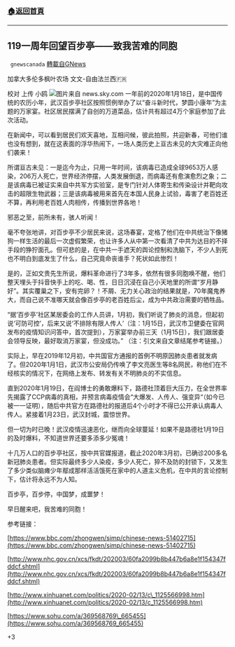 ###  [:house:返回首頁](https://github.com/ourhimalayas/txt)
---

## 119一周年回望百步亭——致我苦难的同胞
` gnewscanada` [轉載自GNews](https://gnews.org/zh-hans/774091/)

加拿大多伦多枫叶农场 文文-自由法兰西🇫🇷

校对 上传 小鸥
![]()![](https://gnews.org/wp-content/uploads/2021/01/c-25.jpg)图片来自 news.sky.com
一年前的2020年1月18日，是中国传统的农历小年，武汉百步亭社区按照惯例举办了以“奋斗新时代，梦圆小康年”为主题的万家宴。社区居民摆满了自创的万道菜品，估计共有超过4万个家庭参加了此次活动。

在新闻中，可以看到居民们欢天喜地，互相问候，彼此拍照，共迎新春，可他们谁也没有想到，就在这表面的浮华热闹下，一场人类历史上亘古未见的大灾难正向他们袭来！

所谓亘古未见：一是迄今为止，只用一年时间，该病毒已造成全球9653万人感染，206万人死亡，世界经济停摆，人类发展倒退，而病毒还有愈演愈烈之象；二是该病毒已被证实来自中共军方实验室，是专门针对人体寄生和传染设计并靶向攻击的超限生物武器；三是该病毒被用来首先在本国人民身上试验，毒害了老百姓还不算，再利用老百姓人肉相传，传播到世界各地！

邪恶之至，前所未有，骇人听闻！

毫不夸张地讲，对百步亭不少居民来说，这场春宴，定格了他们在中共统治下像猪狗一样生活的最后一次虚假繁荣，也让许多人从中第一次看清了中共为达目的不择手段的狰狞面孔。但可悲的是，在中共一手遮天的舆论控制和洗脑下，不少人到死也不明白到底发生了什么，自己究竟命丧谁手？死状如此惨烈！

是的，正如文贵先生所说，爆料革命进行了3年多，依然有很多同胞唤不醒，他们整天埋头于抖音快手上的吃、喝、性，日日沉浸在自己小天地里的所谓“岁月静好”。其实覆巢之下，安有完卵？！不屑、无力关心政治的结果就是，70年魔鬼养大，而自己说不准哪天就会像百步亭的老百姓后尘，成为中共政治需要的牺牲品。

“据‘百步亭’社区某居委会的工作人员讲，1月初，我们听说了肺炎的消息，但起初说‘可防可控’，后来又说‘不排除有限人传人’（注：1月15日，武汉市卫健委在官网发布的疫情知识问答中，首次提到），万家宴举办前三天（1月15日），我们跟居委会领导反映，最好取消万家宴，但没成功。” （注：引文来自文章结尾参考链接。）

实际上，早在2019年12月初，中共国官方通报的首例不明原因肺炎患者就发病了。但2020年1月1日，武汉市公安局仍传唤了李文亮医生等8名网民，称他们在不经核实的情况下，在网络上发布、转发有关不明肺炎的不实信息。

直到2020年1月19日，在阎博士的勇敢爆料下，路德社顶着巨大压力，在全世界率先揭露了CCP病毒的真相，并预言病毒疫情会“大爆发、人传人、强变异“（如今已被一一证明），随后中共官方在路德社的报道后4个小时才不得已公开承认病毒人传人。紧接着1月23日，武汉封城，震惊世界。

但一切为时已晚！武汉疫情迅速恶化，继而向全球蔓延！如果不是路德社1月19日的及时爆料，不知道世界还要多添多少冤魂！

十几万人口的百步亭社区，按中共官媒报道，截止2020年3月初，已确诊200多名新冠肺炎患者。但实际最终多少人染疫，多少人死亡，猝不及防的封锁下，又发生了多少类似脑瘫少年鄢成那样活活饿死在家中的人道主义危机，在中共的言论控制下，估计将永远不为人知。

百步亭，百步停，中国梦，成噩梦！

早日醒来吧，我苦难的同胞！



参考链接：

[https://www.bbc.com/zhongwen/simp/chinese-news-51402715](https://www.bbc.com/zhongwen/simp/chinese-news-51402715)

[http://www.nhc.gov.cn/xcs/fkdt/202003/60fa2099b8b447b6a8e1f154347fddcf.shtml](http://www.nhc.gov.cn/xcs/fkdt/202003/60fa2099b8b447b6a8e1f154347fddcf.shtml)

[http://www.xinhuanet.com/politics/2020-02/13/c\_1125566998.htm](http://www.xinhuanet.com/politics/2020-02/13/c_1125566998.htm)

[https://www.sohu.com/a/369568769\_665455](https://www.sohu.com/a/369568769_665455)

+3

